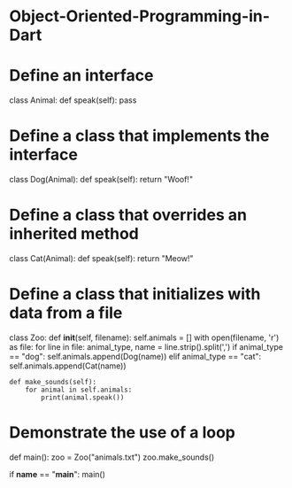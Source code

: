 # Object-Oriented-Programming-in-Dart
# Define an interface
class Animal:
    def speak(self):
        pass

# Define a class that implements the interface
class Dog(Animal):
    def speak(self):
        return "Woof!"

# Define a class that overrides an inherited method
class Cat(Animal):
    def speak(self):
        return "Meow!"

# Define a class that initializes with data from a file
class Zoo:
    def __init__(self, filename):
        self.animals = []
        with open(filename, 'r') as file:
            for line in file:
                animal_type, name = line.strip().split(',')
                if animal_type == "dog":
                    self.animals.append(Dog(name))
                elif animal_type == "cat":
                    self.animals.append(Cat(name))

    def make_sounds(self):
        for animal in self.animals:
            print(animal.speak())

# Demonstrate the use of a loop
def main():
    zoo = Zoo("animals.txt")
    zoo.make_sounds()

if __name__ == "__main__":
    main()
